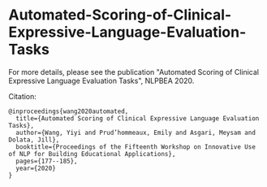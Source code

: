 # Automated-Scoring-of-Clinical-Expressive-Language-Evaluation-Tasks

For more details, please see the publication "Automated Scoring of Clinical Expressive Language Evaluation Tasks", NLPBEA 2020.

Citation:

```
@inproceedings{wang2020automated,
  title={Automated Scoring of Clinical Expressive Language Evaluation Tasks},
  author={Wang, Yiyi and Prud’hommeaux, Emily and Asgari, Meysam and Dolata, Jill},
  booktitle={Proceedings of the Fifteenth Workshop on Innovative Use of NLP for Building Educational Applications},
  pages={177--185},
  year={2020}
}
```
